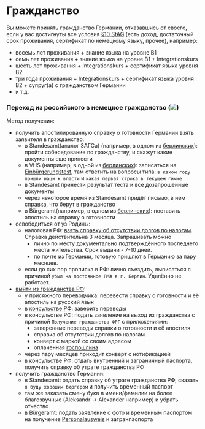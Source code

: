 # Гражданство
Вы можете принять гражданство Германии, отказавшись от своего, если у вас достигнуты все условия [§10 StAG](https://www.gesetze-im-internet.de/stag/__10.html) (есть доход, достаточный срок проживания, сертификат по немецкому языку, прочее), например:
* восемь лет проживания + знание языка на уровне B1
* семь лет проживания + знание языка на уровне B1 + Integrationskurs
* шесть лет проживания + Integrationskurs + сертификат языка уровня B2
* три года проживания + Integrationskurs + сертификат языка уровня B2 + супруг(а) с гражданством Германии
* и т.д.

### Переход из российского в немецкое гражданство (![](files/ru.gif))

Метод получения:
* получить апостилированную справку о готовности Германии взять заявителя в гражданство:
  * в Standesamt(аналог ЗАГСа) (например, в одном из [берлинских](https://www.berlin.de/standesamt/standesaemter-in-berlin/)): пройти собеседование по гражданству, и скажут какие документы еще принести
  * в VHS (например, в одной из [берлинских](https://www.berlin.de/vhs/)): записаться на [Einbürgerungstest](https://www.berlin.de/vhs/service/einbuergerung/deutscher-einbuergerungstest/), там ответить на вопросы типа: `в каком году пришли наци к власти` и `какая первая строка в текущем гимне`
  * в Standesamt принести результат теста и все дозапрошенные документы  
  * через некоторое время из Standesamt придёт письмо, в нем справка, что берут в гражданство
  * в Bürgeramt(например, в одном из [берлинских](https://service.berlin.de/standorte/buergeraemter/)): поставить апостиль на справку о готовности  
* освободиться от уз Родины:
  * налоговая РФ: [взять справку об отсутствии долгов по налогам](https://www.nalog.ru/rn77/fl/interest/dual_nationality/exit_rf/). Справка действительна 3 месяца. Запрашивать можно
    * лично по месту документально подтверждённого последнего места жительства. Срок выдачи - 7-10 дней.
    * по почте из Германии, готовую пришлют в Германию за пару месяцев.  
  * если до сих пор прописка в РФ: лично съездить, выписаться с причиной `убыл на постоянное ПМЖ в г. Берлин`. Удалённо не работает.
* [выйти из гражданства РФ](http://grajdanstvo-ru.ru/kak-otkazatsya-ot-grazhdanstva-rf.html):
  * у присяжного переводчика: перевести справку о готовности и её апостиль на русский язык
  * в [консульстве РФ](Консульство.md): заверить переводы
  * в консульстве РФ: подать заявление на выход из гражданства с причиной `Получение гражданства ФРГ` с приложениями:
    * заверенные переводы справки о готовности и её апостиля
    * справка об отсутствии долгов по налогам
    * конверт с маркой со своим адресом
    * оплаченная [госпошлина](https://base.garant.ru/10900200/fce40d57dbbe868a22b8d51b0513287a/)
  * через пару месяцев приходит конверт с нотификацией
  * в консульстве РФ: отдать внутренний и заграничный паспорта, получить справку об утрате гражданства РФ
* получить гражданство Германии:
  * в Standesamt: отдать справку об утрате гражданства РФ, сказать `я буду хорошим бюргером` и получить временный паспорт
  * там же заказать смену букв в имени/фамилии на более благозвучные (Aleksandr -> Alexander например) и убрать отчество
  * в Bürgeramt: подать заявление с фото и временным паспортом на получение [Personalausweis](https://service.berlin.de/dienstleistung/324325/) и загранпаспорта
